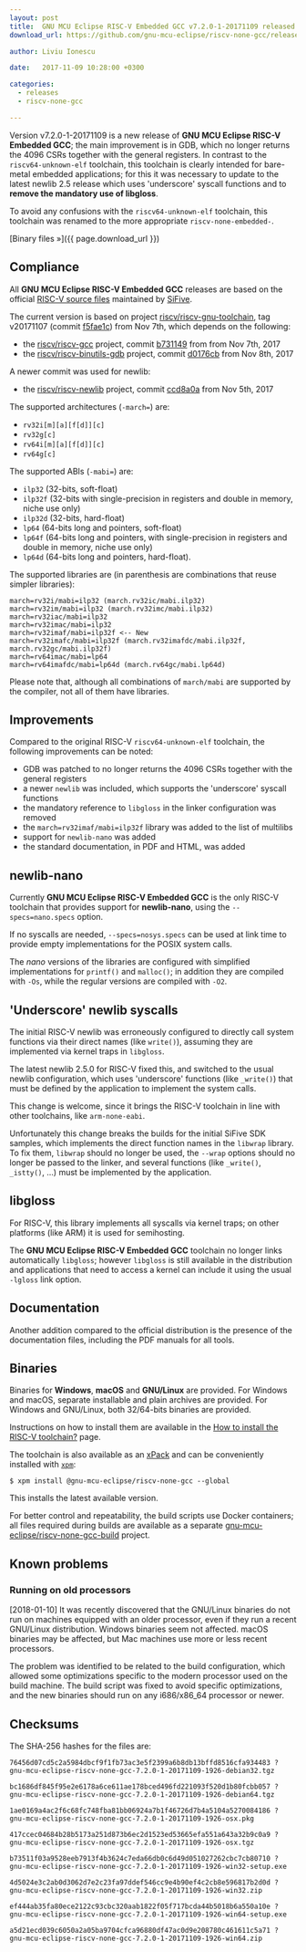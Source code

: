 ```yaml
---
layout: post
title:  GNU MCU Eclipse RISC-V Embedded GCC v7.2.0-1-20171109 released
download_url: https://github.com/gnu-mcu-eclipse/riscv-none-gcc/releases/tag/v7.2.0-1-20171109

author: Liviu Ionescu

date:   2017-11-09 10:28:00 +0300

categories:
  - releases
  - riscv-none-gcc

---
```


Version v7.2.0-1-20171109 is a new release of **GNU MCU Eclipse RISC-V Embedded GCC**; the main improvement is in GDB, which no longer returns the 4096 CSRs together with the general registers. In contrast to the `riscv64-unknown-elf` toolchain, this toolchain is clearly intended for bare-metal embedded applications; for this it was necessary to  update to the latest newlib 2.5 release which uses 'underscore' syscall functions and to **remove the mandatory use of libgloss**. 

To avoid any confusions with the `riscv64-unknown-elf` toolchain, this toolchain was renamed to the more appropriate `riscv-none-embedded-`.

[Binary files »]({{ page.download_url }})

## Compliance

All **GNU MCU Eclipse RISC-V Embedded GCC** releases are based on the official [RISC-V source files](https://github.com/riscv/riscv-gcc) maintained by [SiFive](https://www.sifive.com).

The current version is based on project [riscv/riscv-gnu-toolchain](https://github.com/riscv/riscv-gnu-toolchain), tag v20171107 (commit [f5fae1c](https://github.com/riscv/riscv-gnu-toolchain/tree/v20171107)) from Nov 7th, which depends on the following:

- the [riscv/riscv-gcc](https://github.com/riscv/riscv-gcc) project, commit [b731149](https://github.com/riscv/riscv-gcc/commit/b731149757b93ddc80e6e4b5483a6931d5f9ad60) from from Nov 7th, 2017
- the [riscv/riscv-binutils-gdb](https://github.com/riscv/riscv-binutils-gdb) project, commit [d0176cb](https://github.com/riscv/riscv-binutils-gdb/commit/d0176cb1653b2dd3849861453ee90a52caefa95a) from Nov 8th, 2017

A newer commit was used for newlib:

- the [riscv/riscv-newlib](https://github.com/riscv/riscv-newlib) project, commit [ccd8a0a](https://github.com/riscv/riscv-newlib/commit/f2ab66c9c1c90f74959ff47394b74dfaacdb125f) from Nov 5th, 2017

The supported architectures (`-march=`) are:

* `rv32i[m][a][f[d]][c]`
* `rv32g[c]`
* `rv64i[m][a][f[d]][c]`
* `rv64g[c]`

The supported ABIs (`-mabi=`) are:

* `ilp32` (32-bits, soft-float)
* `ilp32f` (32-bits with single-precision in registers and double in memory, niche use only)
* `ilp32d` (32-bits, hard-float)
* `lp64` (64-bits long and pointers, soft-float)
* `lp64f` (64-bits long and pointers, with single-precision in registers and double in memory, niche use only)
* `lp64d` (64-bits long and pointers, hard-float).

The supported libraries are (in parenthesis are combinations that reuse simpler libraries):

```
march=rv32i/mabi=ilp32 (march.rv32ic/mabi.ilp32)
march=rv32im/mabi=ilp32 (march.rv32imc/mabi.ilp32)
march=rv32iac/mabi=ilp32
march=rv32imac/mabi=ilp32
march=rv32imaf/mabi=ilp32f <-- New
march=rv32imafc/mabi=ilp32f (march.rv32imafdc/mabi.ilp32f, march.rv32gc/mabi.ilp32f)
march=rv64imac/mabi=lp64
march=rv64imafdc/mabi=lp64d (march.rv64gc/mabi.lp64d)
```

Please note that, although all combinations of `march/mabi` are supported by the compiler, not all of them have libraries.

## Improvements

Compared to the original RISC-V `riscv64-unknown-elf` toolchain, the following improvements can be noted:

* GDB was patched to no longer returns the 4096 CSRs together with the general registers
* a newer `newlib` was included, which supports the 'underscore' syscall functions
* the mandatory reference to `libgloss` in the linker configuration was removed
* the `march=rv32imaf/mabi=ilp32f` library was added to the list of multilibs
* support for `newlib-nano` was added
* the standard documentation, in PDF and HTML, was added

## newlib-nano

Currently **GNU MCU Eclipse RISC-V Embedded GCC** is the only RISC-V toolchain that provides support for **newlib-nano**, using the `--specs=nano.specs` option.

If no syscalls are needed, `--specs=nosys.specs` can be used at link time to provide empty implementations for the POSIX system calls.

The _nano_ versions of the libraries are configured with simplified implementations for `printf()` and `malloc()`; in addition they are compiled with `-Os`, while the regular versions are compiled with `-O2`.

## 'Underscore' newlib syscalls

The initial RISC-V newlib was erroneously configured to directly call system functions via their direct names (like `write()`), assuming they are implemented via kernel traps in `libgloss`.

The latest newlib 2.5.0 for RISC-V fixed this, and switched to the usual newlib configuration, which uses 'underscore' functions (like `_write()`) that must be defined by the application to implement the system calls.

This change is welcome, since it brings the RISC-V toolchain in line with other toolchains, like `arm-none-eabi`. 

Unfortunately this change breaks the builds for the initial SiFive SDK samples, which implements the direct function names in the `libwrap` library. To fix them, `libwrap` should no longer be used, the `--wrap` options should no longer be passed to the linker, and several functions (like `_write()`, `_istty()`, ...) must be implemented by the application.

## libgloss

For RISC-V, this library implements all syscalls via kernel traps; on other platforms (like ARM) it is used for semihosting.

The **GNU MCU Eclipse RISC-V Embedded GCC** toolchain no longer links automatically `libgloss`; however  `libgloss` is still available in the distribution and applications that need to access a kernel can include it using the usual `-lgloss` link option.

## Documentation

Another addition compared to the official distribution is the presence of the documentation files, including the PDF manuals for all tools.

## Binaries

Binaries for **Windows**, **macOS** and **GNU/Linux** are provided. For Windows and macOS, separate installable and plain archives are provided. For Windows and GNU/Linux, both 32/64-bits binaries are provided.

Instructions on how to install them are available in the [How to install the RISC-V toolchain?](https://gnu-mcu-eclipse.github.io/toolchain/riscv/install/) page.

The toolchain is also available as an [xPack](https://www.npmjs.com/package/@gnu-mcu-eclipse/riscv-none-gcc) and can be conveniently installed with [`xpm`](https://www.npmjs.com/package/xpm):

```console
$ xpm install @gnu-mcu-eclipse/riscv-none-gcc --global
```

This installs the latest available version.

For better control and repeatability, the build scripts use Docker containers; all files required during builds are available as a separate [gnu-mcu-eclipse/riscv-none-gcc-build](https://github.com/gnu-mcu-eclipse/riscv-none-gcc-build) project. 

## Known problems

### Running on old processors

[2018-01-10] It was recently discovered that the GNU/Linux binaries do not run on machines equipped with an older processor, even if they run a recent GNU/Linux distribution. Windows binaries seem not affected. macOS binaries may be affected, but Mac machines use more or less recent processors.

The problem was identified to be related to the build configuration, which allowed some optimizations specific to the modern processor used on the build machine. The build script was fixed to avoid specific optimizations, and the new binaries should run on any i686/x86_64 processor or newer.

## Checksums

The SHA-256 hashes for the files are:

```console
76456d07cd5c2a5984dbcf9f1fb73ac3e5f2399a6b8db13bffd8516cfa934483 ?
gnu-mcu-eclipse-riscv-none-gcc-7.2.0-1-20171109-1926-debian32.tgz

bc1686df845f95e2e6178a6ce611ae178bced496fd221093f520d1b80fcbb057 ?
gnu-mcu-eclipse-riscv-none-gcc-7.2.0-1-20171109-1926-debian64.tgz

1ae0169a4ac2f6c68fc748fba81bb06924a7b1f46726d7b4a5104a5270084186 ?
gnu-mcu-eclipse-riscv-none-gcc-7.2.0-1-20171109-1926-osx.pkg

417ccec04684b28b5173a251d873b6ec2d1523ed53665efa551a643a32b9c0a9 ?
gnu-mcu-eclipse-riscv-none-gcc-7.2.0-1-20171109-1926-osx.tgz

b73511f03a9528eeb7913f4b3624c7eda66db0c6d49d051027262cbc7cb80710 ?
gnu-mcu-eclipse-riscv-none-gcc-7.2.0-1-20171109-1926-win32-setup.exe

4d5024e3c2ab0d3062d7e2c23fa97ddef546cc9e4b90ef4c2cb8e596817b2d0d ?
gnu-mcu-eclipse-riscv-none-gcc-7.2.0-1-20171109-1926-win32.zip

ef444ab35fa80ece2122c93cbc320aab1822f05f717bcda44b5018b6a550a10e ?
gnu-mcu-eclipse-riscv-none-gcc-7.2.0-1-20171109-1926-win64-setup.exe

a5d21ecd039c6050a2a05ba9704cfca96880df47ac0d9e208780c461611c5a71 ?
gnu-mcu-eclipse-riscv-none-gcc-7.2.0-1-20171109-1926-win64.zip
```
